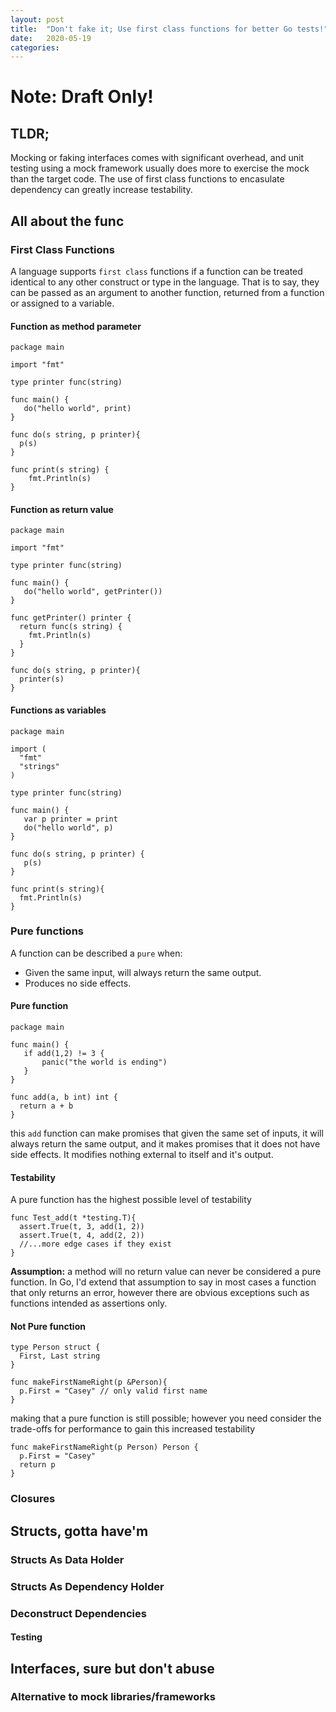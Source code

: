 ```yaml
---
layout: post
title:  "Don't fake it; Use first class functions for better Go tests!"
date:   2020-05-19
categories: 
---
```


# Note: Draft Only!

## TLDR; 
Mocking or faking interfaces comes with significant overhead, and unit testing using a mock framework usually does more to exercise the mock than the target code. The use of first class functions to encasulate dependency can greatly increase testability. 

## All about the func 
### First Class Functions
A language supports `first class` functions if a function can be treated identical to any other construct or type in the language.  That is to say, they can be passed as an argument to another function, returned from a function or assigned to a variable. 

#### Function as method parameter
```
package main

import "fmt"

type printer func(string)

func main() {
   do("hello world", print)
}

func do(s string, p printer){
  p(s)
}

func print(s string) {
	fmt.Println(s)
}
```


#### Function as return value

```
package main 

import "fmt"

type printer func(string)

func main() {
   do("hello world", getPrinter())
}

func getPrinter() printer {
  return func(s string) {
    fmt.Println(s)
  } 
}

func do(s string, p printer){
  printer(s)
}
```

#### Functions as variables
```
package main 

import (
  "fmt"
  "strings"
)

type printer func(string)

func main() {
   var p printer = print
   do("hello world", p)
}

func do(s string, p printer) {
   p(s)
}

func print(s string){
  fmt.Println(s)
}
```

### Pure functions
A function can be described a `pure` when:
 - Given the same input, will always return the same output.
 - Produces no side effects.

#### Pure function
```
package main

func main() {
   if add(1,2) != 3 {
       panic("the world is ending")
   }
} 

func add(a, b int) int {
  return a + b
}
```
this `add` function can make promises that given the same set of inputs, it will always return the same output, and it makes promises that it does not have side effects.  It modifies nothing external to itself and it's output.

#### Testability
A pure function has the highest possible level of testability
```
func Test_add(t *testing.T){
  assert.True(t, 3, add(1, 2))
  assert.True(t, 4, add(2, 2))
  //...more edge cases if they exist
}
```

**Assumption:** a method will no return value can never be considered a pure function. In Go, I'd extend that assumption to say in most cases a function that only returns an error, however there are obvious exceptions such as functions intended as assertions only.

####  Not Pure function
```
type Person struct {
  First, Last string 
}

func makeFirstNameRight(p &Person){
  p.First = "Casey" // only valid first name 
}
```

making that a pure function is still possible; however you need consider the trade-offs for performance to gain this increased testability 

```
func makeFirstNameRight(p Person) Person {
  p.First = "Casey"
  return p
}
```

### Closures

## Structs, gotta have'm

### Structs As Data Holder 

### Structs As Dependency Holder 

### Deconstruct Dependencies

#### Testing

## Interfaces, sure but don't abuse

### Alternative to mock libraries/frameworks